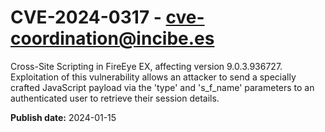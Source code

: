 # CVE-2024-0317 - cve-coordination@incibe.es

Cross-Site Scripting in FireEye EX, affecting version 9.0.3.936727. Exploitation of this vulnerability allows an attacker to send a specially crafted JavaScript payload via the 'type' and 's_f_name' parameters to an authenticated user to retrieve their session details.

**Publish date:** 2024-01-15
